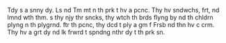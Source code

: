 Tdy s a snny dy. Ls nd Tm mt n th prk t hv a pcnc. Thy hv sndwchs, frt, nd lmnd wth thm. s thy njy thr sncks, thy wtch th brds flyng by nd th chldrn plyng n th plygrnd. ftr th pcnc, thy dcd t ply a gm f Frsb nd thn hv c crm. Thy hv a grt dy nd lk frwrd t spndng nthr dy t th prk sn.